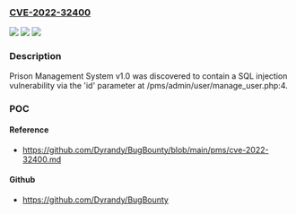 ### [CVE-2022-32400](https://cve.mitre.org/cgi-bin/cvename.cgi?name=CVE-2022-32400)
![](https://img.shields.io/static/v1?label=Product&message=n%2Fa&color=blue)
![](https://img.shields.io/static/v1?label=Version&message=n%2Fa&color=blue)
![](https://img.shields.io/static/v1?label=Vulnerability&message=n%2Fa&color=brighgreen)

### Description

Prison Management System v1.0 was discovered to contain a SQL injection vulnerability via the 'id' parameter at /pms/admin/user/manage_user.php:4.

### POC

#### Reference
- https://github.com/Dyrandy/BugBounty/blob/main/pms/cve-2022-32400.md

#### Github
- https://github.com/Dyrandy/BugBounty

